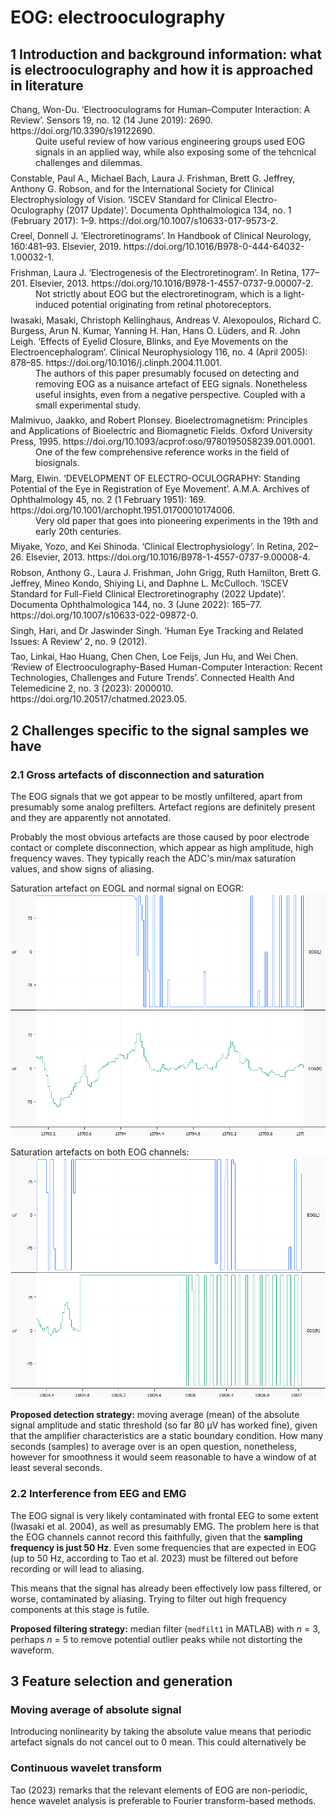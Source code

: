EOG: <emph>e</emph>lectro<emph>o</emph>culo<emph>g</emph>raphy
==============================================================

1 Introduction and background information: what is electrooculography and how it is approached in literature
-----------------------------------------
<dl>
<style>
dd {margin-bottom: 1ex;}
</style>
<dt>Chang, Won-Du. ‘Electrooculograms for Human–Computer Interaction: A Review’. Sensors 19, no. 12 (14 June 2019): 2690. https://doi.org/10.3390/s19122690.</dt>
  <dd>
    Quite useful review of how various engineering groups used EOG signals in an applied way,
    while also exposing some of the tehcnical challenges and dilemmas.
  </dd>

<dt>Constable, Paul A., Michael Bach, Laura J. Frishman, Brett G. Jeffrey, Anthony G. Robson, and for the International Society for Clinical Electrophysiology of Vision. ‘ISCEV Standard for Clinical Electro-Oculography (2017 Update)’. Documenta Ophthalmologica 134, no. 1 (February 2017): 1–9. https://doi.org/10.1007/s10633-017-9573-2.</dt>
<dd></dd>

<dt>Creel, Donnell J. ‘Electroretinograms’. In Handbook of Clinical Neurology, 160:481–93. Elsevier, 2019. https://doi.org/10.1016/B978-0-444-64032-1.00032-1.</dt>
<dd></dd>

<dt>Frishman, Laura J. ‘Electrogenesis of the Electroretinogram’. In Retina, 177–201. Elsevier, 2013. https://doi.org/10.1016/B978-1-4557-0737-9.00007-2.</dt>
  <dd>
    Not strictly about EOG but the electroretinogram, which is a light-induced potential originating from retinal photoreceptors.
  </dd>

<dt>Iwasaki, Masaki, Christoph Kellinghaus, Andreas V. Alexopoulos, Richard C. Burgess, Arun N. Kumar, Yanning H. Han, Hans O. Lüders, and R. John Leigh. ‘Effects of Eyelid Closure, Blinks, and Eye Movements on the Electroencephalogram’. Clinical Neurophysiology 116, no. 4 (April 2005): 878–85. https://doi.org/10.1016/j.clinph.2004.11.001.</dt>
  <dd>
    The authors of this paper presumably focused on detecting and removing EOG as a nuisance artefact of EEG signals. Nonetheless useful insights, even from a negative perspective.
    Coupled with a small experimental study.
  </dd>

<dt>Malmivuo, Jaakko, and Robert Plonsey. Bioelectromagnetism: Principles and Applications of Bioelectric and Biomagnetic Fields. Oxford University Press, 1995. https://doi.org/10.1093/acprof:oso/9780195058239.001.0001.</dt>
  <dd>
    One of the few comprehensive reference works in the field of biosignals.
  </dd>


<dt>Marg, Elwin. ‘DEVELOPMENT OF ELECTRO-OCULOGRAPHY: Standing Potential of the Eye in Registration of Eye Movement’. A.M.A. Archives of Ophthalmology 45, no. 2 (1 February 1951): 169. https://doi.org/10.1001/archopht.1951.01700010174006.</dt>
  <dd>
    Very old paper that goes into pioneering experiments in the 19th and early 20th centuries.
  </dd>


<dt>Miyake, Yozo, and Kei Shinoda. ‘Clinical Electrophysiology’. In Retina, 202–26. Elsevier, 2013. https://doi.org/10.1016/B978-1-4557-0737-9.00008-4.</dt>
  <dd>
  </dd>


<dt>Robson, Anthony G., Laura J. Frishman, John Grigg, Ruth Hamilton, Brett G. Jeffrey, Mineo Kondo, Shiying Li, and Daphne L. McCulloch. ‘ISCEV Standard for Full-Field Clinical Electroretinography (2022 Update)’. Documenta Ophthalmologica 144, no. 3 (June 2022): 165–77. https://doi.org/10.1007/s10633-022-09872-0.</dt>
  <dd></dd>

<dt>Singh, Hari, and Dr Jaswinder Singh. ‘Human Eye Tracking and Related Issues: A Review’ 2, no. 9 (2012).</dt>
  <dd></dd>

<dt>Tao, Linkai, Hao Huang, Chen Chen, Loe Feijs, Jun Hu, and Wei Chen. ‘Review of Electrooculography-Based Human-Computer Interaction: Recent Technologies, Challenges and Future Trends’. Connected Health And Telemedicine 2, no. 3 (2023): 2000010. https://doi.org/10.20517/chatmed.2023.05.</dt>
  <dd></dd>
</dl>

2 Challenges specific to the signal samples we have
---------------------------------------------------

### 2.1 Gross artefacts of disconnection and saturation
The EOG signals that we got appear to be mostly unfiltered, apart from presumably some analog prefilters. Artefact regions are definitely present and they are apparently not annotated.

Probably the most obvious artefacts are those caused by poor electrode contact
or complete disconnection, which appear as high amplitude, high frequency waves.
They typically reach the ADC's min/max saturation values, and show signs of aliasing.

Saturation artefact on EOGL and normal signal on EOGR:
![Saturation artefact on EOGL and normal signal on EOGR](img/R2edf_EOG_13793s.png "Saturation artefact on EOGL and normal signal on EOGR")

Saturation artefacts on both EOG channels:
![Saturation artefacts on both EOG channels](img/R2edf_EOG_13825s.png "Saturation artefacts on both EOG channels")

**Proposed detection strategy:** moving average (mean) of the absolute signal amplitude
and static threshold (so far 80 &mu;V has worked fine),
given that the amplifier characteristics are a static boundary condition.
How many seconds (samples) to average over is an open question, nonetheless,
however for smoothness it would seem reasonable to have a window of at least several
seconds.

### 2.2 Interference from EEG and EMG
The EOG signal is very likely contaminated with frontal EEG to some extent (Iwasaki et al. 2004),
as well as presumably EMG.
The problem here is that the EOG channels cannot record this faithfully,
given that the **sampling frequency is just 50 Hz**.
Even some frequencies that are expected in EOG (up to 50 Hz, according to Tao et al. 2023)
must be filtered out before recording or will lead to aliasing.

This means that the signal has already been effectively low pass filtered, or worse,
contaminated by aliasing. Trying to filter out high frequency components at this stage
is futile.

**Proposed filtering strategy:** median filter (`medfilt1` in MATLAB) with *n* = 3,
perhaps *n* = 5 to remove potential outlier peaks while not distorting the waveform.


3 Feature selection and generation
----------------------------------
### Moving average of absolute signal
Introducing nonlinearity by taking the absolute value means that periodic
artefact signals do not cancel out to 0 mean. This could alternatively
be


### Continuous wavelet transform
Tao (2023) remarks that the relevant elements of EOG are non-periodic,
hence wavelet analysis is preferable to Fourier transform-based methods.
